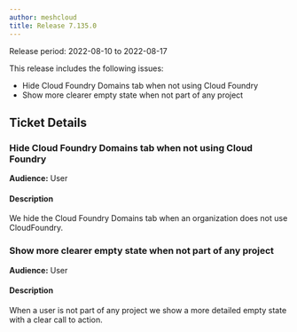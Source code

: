 ```yaml
---
author: meshcloud
title: Release 7.135.0
---
```


Release period: 2022-08-10 to 2022-08-17

This release includes the following issues:
* Hide Cloud Foundry Domains tab when not using Cloud Foundry
* Show more clearer empty state when not part of any project
<!--truncate-->

## Ticket Details
### Hide Cloud Foundry Domains tab when not using Cloud Foundry
**Audience:** User<br>

#### Description
We hide the Cloud Foundry Domains tab when an organization does not use CloudFoundry.

### Show more clearer empty state when not part of any project
**Audience:** User<br>

#### Description
When a user is not part of any project we show a more detailed empty state with a clear call to action.

